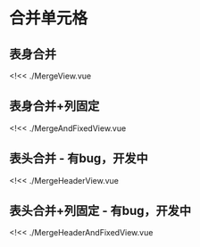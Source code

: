 # 合并单元格

## 表身合并

<!<< ./MergeView.vue

## 表身合并+列固定

<!<< ./MergeAndFixedView.vue

## 表头合并 - 有bug，开发中

<!<< ./MergeHeaderView.vue

## 表头合并+列固定 - 有bug，开发中

<!<< ./MergeHeaderAndFixedView.vue
